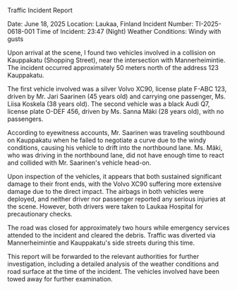  Traffic Incident Report

Date: June 18, 2025
Location: Laukaa, Finland
Incident Number: TI-2025-0618-001
Time of Incident: 23:47 (Night)
Weather Conditions: Windy with gusts

Upon arrival at the scene, I found two vehicles involved in a collision on Kauppakatu (Shopping Street), near the intersection with Mannerheimintie. The incident occurred approximately 50 meters north of the address 123 Kauppakatu.

The first vehicle involved was a silver Volvo XC90, license plate F-ABC 123, driven by Mr. Jari Saarinen (45 years old) and carrying one passenger, Ms. Liisa Koskela (38 years old). The second vehicle was a black Audi Q7, license plate O-DEF 456, driven by Ms. Sanna Mäki (28 years old), with no passengers.

According to eyewitness accounts, Mr. Saarinen was traveling southbound on Kauppakatu when he failed to negotiate a curve due to the windy conditions, causing his vehicle to drift into the northbound lane. Ms. Mäki, who was driving in the northbound lane, did not have enough time to react and collided with Mr. Saarinen's vehicle head-on.

Upon inspection of the vehicles, it appears that both sustained significant damage to their front ends, with the Volvo XC90 suffering more extensive damage due to the direct impact. The airbags in both vehicles were deployed, and neither driver nor passenger reported any serious injuries at the scene. However, both drivers were taken to Laukaa Hospital for precautionary checks.

The road was closed for approximately two hours while emergency services attended to the incident and cleared the debris. Traffic was diverted via Mannerheimintie and Kauppakatu's side streets during this time.

This report will be forwarded to the relevant authorities for further investigation, including a detailed analysis of the weather conditions and road surface at the time of the incident. The vehicles involved have been towed away for further examination.